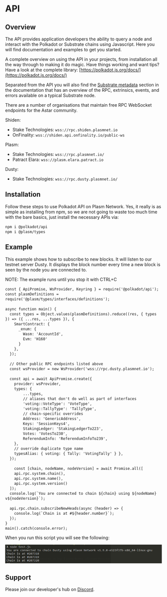 # API

## Overview

The API provides application developers the ability to query a node and interact with the Polkadot or Substrate chains using Javascript. Here you will find documentation and examples to get you started.

A complete overview on using the API in your projects, from installation all the way through to making it do magic. Have things working and want tips? Have a look at the complete library: [https://polkadot.js.org/docs/](https://polkadot.js.org/docs/)

Separated from the API you will also find the [Substrate metadata](https://polkadot.js.org/docs/substrate) section in the documentation that has an overview of the RPC, extrinsics, events, and errors available on a typical Substrate node.

There are a number of organisations that maintain free RPC WebSocket endpoints for the Astar community.

Shiden:
- Stake Technologies: `wss://rpc.shiden.plasmnet.io`
- OnFinality: `wss://shiden.api.onfinality.io/public-ws`

Plasm:
- Stake Technologies: `wss://rpc.plasmnet.io/`
- Patract Elara: `wss://plasm.elara.patract.io`

Dusty:
- Stake Technologies: `wss://rpc.dusty.plasmnet.io/`

## Installation

Follow these steps to use Polkadot API on Plasm Network. Yes, it really is as simple as installing from npm, so we are not going to waste too much time with the bare basics, just install the necessary APIs via:

```text
npm i @polkadot/api
npm i @plasm/types
```

## Example

This example shows how to subscribe to new blocks. It will listen to our testnet server Dusty. It displays the block number every time a new block is seen by the node you are connected to.

NOTE: The example runs until you stop it with CTRL+C

```text
const { ApiPromise, WsProvider, Keyring } = require('@polkadot/api');
const plasmDefinitions = require('@plasm/types/interfaces/definitions');

async function main() {
  const types = Object.values(plasmDefinitions).reduce((res, { types }) => ({ ...res, ...types }), {
    SmartContract: {
      _enum: {
        Wasm: 'AccountId',
        Evm: 'H160'
      }
    },    
  });
  
  // Other public RPC endpoints listed above
  const wsProvider = new WsProvider('wss://rpc.dusty.plasmnet.io');

  const api = await ApiPromise.create({
    provider: wsProvider,
    types: {
        ...types,
        // aliases that don't do well as part of interfaces
        'voting::VoteType': 'VoteType',
        'voting::TallyType': 'TallyType',
        // chain-specific overrides
        Address: 'GenericAddress',
        Keys: 'SessionKeys4',
        StakingLedger: 'StakingLedgerTo223',
        Votes: 'VotesTo230',
        ReferendumInfo: 'ReferendumInfoTo239',
    },
    // override duplicate type name
    typesAlias: { voting: { Tally: 'VotingTally' } },
  });

    const [chain, nodeName, nodeVersion] = await Promise.all([
    api.rpc.system.chain(),
    api.rpc.system.name(),
    api.rpc.system.version()
  ]);
  console.log(`You are connected to chain ${chain} using ${nodeName} v${nodeVersion}`);

  api.rpc.chain.subscribeNewHeads(async (header) => {
    console.log(`Chain is at #${header.number}`);
  });
}
main().catch(console.error);
```

When you run this script you will see the following:

![](../.gitbook/assets/image%20%2812%29.png)

## Support

Please join our developer's hub on [Discord](https://discord.com/invite/wUcQt3R).

